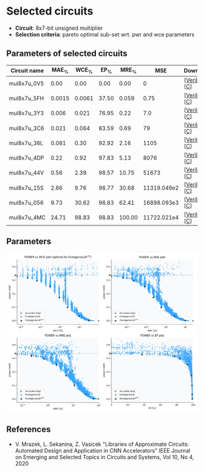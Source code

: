 
Selected circuits
===================
 - **Circuit**: 8x7-bit unsigned multiplier
 - **Selection criteria**: pareto optimal sub-set wrt. pwr and wce parameters

Parameters of selected circuits
----------------------------

| Circuit name | MAE<sub>%</sub> | WCE<sub>%</sub> | EP<sub>%</sub> | MRE<sub>%</sub> | MSE | Download |
| --- |  --- | --- | --- | --- | --- | --- | 
| mul8x7u_0V5 | 0.00 | 0.00 | 0.00 | 0.00 | 0 |  [[Verilog](mul8x7u_0V5.v)]  [[C](mul8x7u_0V5.c)] |
| mul8x7u_5FH | 0.0015 | 0.0061 | 37.50 | 0.059 | 0.75 |  [[Verilog](mul8x7u_5FH.v)]  [[C](mul8x7u_5FH.c)] |
| mul8x7u_3Y3 | 0.006 | 0.021 | 76.95 | 0.22 | 7.0 |  [[Verilog](mul8x7u_3Y3.v)]  [[C](mul8x7u_3Y3.c)] |
| mul8x7u_3C6 | 0.021 | 0.064 | 83.59 | 0.69 | 79 |  [[Verilog](mul8x7u_3C6.v)]  [[C](mul8x7u_3C6.c)] |
| mul8x7u_36L | 0.081 | 0.30 | 92.92 | 2.16 | 1105 |  [[Verilog](mul8x7u_36L.v)]  [[C](mul8x7u_36L.c)] |
| mul8x7u_4DP | 0.22 | 0.92 | 97.83 | 5.13 | 8076 |  [[Verilog](mul8x7u_4DP.v)]  [[C](mul8x7u_4DP.c)] |
| mul8x7u_44V | 0.56 | 2.39 | 98.57 | 10.75 | 51673 |  [[Verilog](mul8x7u_44V.v)]  [[C](mul8x7u_44V.c)] |
| mul8x7u_15S | 2.66 | 9.76 | 98.77 | 30.68 | 11319.049e2 |  [[Verilog](mul8x7u_15S.v)]  [[C](mul8x7u_15S.c)] |
| mul8x7u_056 | 9.73 | 30.62 | 98.83 | 62.41 | 16898.093e3 |  [[Verilog](mul8x7u_056.v)]  [[C](mul8x7u_056.c)] |
| mul8x7u_4MC | 24.71 | 98.83 | 98.83 | 100.00 | 11722.021e4 |  [[Verilog](mul8x7u_4MC.v)]  [[C](mul8x7u_4MC.c)] |
    
Parameters
--------------
![Parameters figure](fig.png)

References
--------------
   - V. Mrazek, L. Sekanina, Z. Vasicek "Libraries of Approximate Circuits: Automated Design and Application in CNN Accelerators" IEEE Journal on Emerging and Selected Topics in Circuits and Systems, Vol 10, No 4, 2020

             